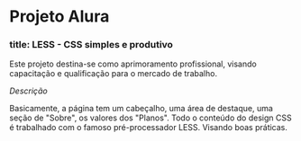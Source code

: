 <h1>Projeto Alura</h1>
<h3>title: LESS - CSS simples e produtivo</h3>
<section>
    <p>
        Este projeto destina-se como aprimoramento profissional, visando capacitação e qualificação para o mercado de trabalho.
    </p>
</section>
<section>
    <em>Descrição</em>
    <p>
        Basicamente, a página tem um cabeçalho, uma área de destaque, uma seção de "Sobre", os valores dos "Planos". Todo o conteúdo do design CSS é trabalhado com o famoso pré-processador LESS. Visando boas práticas.
    </p>
</section>
